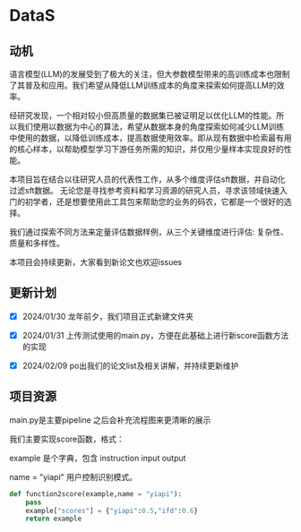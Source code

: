 # DataS

## 动机
语言模型(LLM)的发展受到了极大的关注，但大参数模型带来的高训练成本也限制了其普及和应用。我们希望从降低LLM训练成本的角度来探索如何提高LLM的效率。

经研究发现，一个相对较小但高质量的数据集已被证明足以优化LLM的性能。所以我们使用以数据为中心的算法，希望从数据本身的角度探索如何减少LLM训练中使用的数据，以降低训练成本，提高数据使用效率。即从现有数据中检索最有用的核心样本，以帮助模型学习下游任务所需的知识，并仅用少量样本实现良好的性能。  

本项目旨在结合以往研究人员的代表性工作，从多个维度评估sft数据，并自动化过滤sft数据。
无论您是寻找参考资料和学习资源的研究人员，寻求该领域快速入门的初学者，还是想要使用此工具包来帮助您的业务的码农，它都是一个很好的选择。

我们通过探索不同方法来定量评估数据样例，从三个关键维度进行评估: 复杂性、质量和多样性。

本项目会持续更新，大家看到新论文也欢迎issues

## 更新计划
- [x] 2024/01/30 龙年前夕，我们项目正式新建文件夹
- [x] 2024/01/31 上传测试使用的main.py，方便在此基础上进行新score函数方法的实现
- [x] 2024/02/09 po出我们的论文list及相关讲解，并持续更新维护


## 项目资源
main.py是主要pipeline
之后会补充流程图来更清晰的展示

我们主要实现score函数，格式：

example 是个字典，包含 instruction input output 

name = "yiapi"  用户控制识别模式。

```python
def function2score(example,name = "yiapi"):
    pass
    example["scores"] = {"yiapi":0.5,"ifd":0.6}
    return example
```
